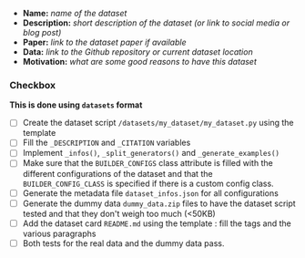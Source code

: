 - **Name:** *name of the dataset*
- **Description:** *short description of the dataset (or link to social media or blog post)*
- **Paper:** *link to the dataset paper if available*
- **Data:** *link to the Github repository or current dataset location*
- **Motivation:** *what are some good reasons to have this dataset*

### Checkbox
**This is done using `datasets` format**
- [ ] Create the dataset script `/datasets/my_dataset/my_dataset.py` using the template
- [ ] Fill the `_DESCRIPTION` and `_CITATION` variables
- [ ] Implement `_infos()`, `_split_generators()` and `_generate_examples()`
- [ ] Make sure that the `BUILDER_CONFIGS` class attribute is filled with the different configurations of the dataset and that the `BUILDER_CONFIG_CLASS` is specified if there is a custom config class.
- [ ] Generate the metadata file `dataset_infos.json` for all configurations
- [ ] Generate the dummy data `dummy_data.zip` files to have the dataset script tested and that they don't weigh too much (<50KB)
- [ ] Add the dataset card `README.md` using the template : fill the tags and the various paragraphs
- [ ] Both tests for the real data and the dummy data pass.

